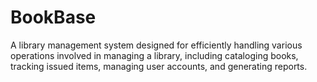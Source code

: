 # BookBase
A library management system designed for efficiently handling various operations involved in managing a library, including cataloging books, tracking issued items, managing user accounts, and generating reports. 
